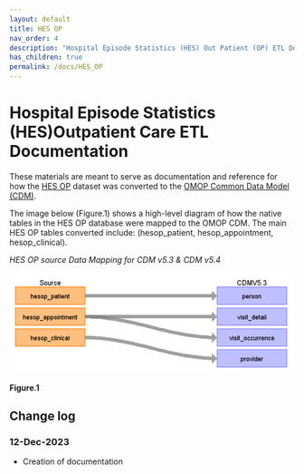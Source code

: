 ```yaml
---
layout: default
title: HES OP
nav_order: 4
description: "Hospital Episode Statistics (HES) Out Patient (OP) ETL Documentation"
has_children: true
permalink: /docs/HES_OP
---
```


# Hospital Episode Statistics (HES)Outpatient Care ETL Documentation

These materials are meant to serve as documentation and reference for how the [HES OP](https://cprd.com/sites/default/files/2022-02/Documentation_HES_OP_set21.pdf) dataset was converted to the [OMOP Common Data Model (CDM)](https://ohdsi.github.io/CommonDataModel/).

The image below (Figure.1) shows a high-level diagram of how the native tables in the HES OP database were mapped to the OMOP CDM. The main HES OP tables converted include: (hesop_patient, hesop_appointment, hesop_clinical).

*HES OP source Data Mapping for CDM v5.3 & CDM v5.4*

![](images/image1.png)

**Figure.1**

## Change log

### 12-Dec-2023
- Creation of documentation